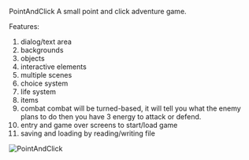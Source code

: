 PointAndClick
A small point and click adventure game.

Features:
1. dialog/text area
2. backgrounds
3. objects
4. interactive elements
5. multiple scenes
6. choice system
7. life system
8. items
9. combat
		combat will be turned-based, it will tell you what the enemy plans to do then you have 3 energy to attack or defend.
10. entry and game over screens to start/load game
11. saving and loading by reading/writing file

![PointAndClick](https://github.com/Ethan-Nowa/PointAndClick/assets/140451419/11b14b23-1e2b-4ebd-b9e8-cd71a109fe8b)
